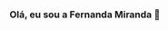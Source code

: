 ### Olá, eu sou a Fernanda Miranda 👋

<!--
**fernandamirand/fernandamirand** is a ✨ _special_ ✨ repository because its `README.md` (this file) appears on your GitHub profile.


- 🔭 Meu objetivo é trabalhar com Front-End
- 🌱 Estudando ReactJs


<div align="center">
  <a href="https://github.com/rafaballerini">
  <img height="180em" src="https://github-readme-stats.vercel.app/api?username=rafaballerini&show_icons=true&theme=dracula&include_all_commits=true&count_private=true"/>
  <img height="180em" src="https://github-readme-stats.vercel.app/api/top-langs/?username=rafaballerini&layout=compact&langs_count=7&theme=dracula"/>
</div>
